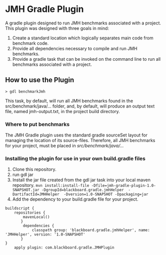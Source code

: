 # JMH Gradle Plugin #
A gradle plugin designed to run JMH benchmarks associated with a project. This plugin was designed with three goals in mind:

1. Create a standard location which logically separates main code from benchmark code.
2. Provide all dependencies necessary to compile and run JMH benchmarks.
3. Provide a gradle task that can be invoked on the command line to run all benchmarks associated with a project.

## How to use the Plugin ##
```
> gdl benchmarkJmh
```
This task, by default, will run all JMH benchmarks found in the src/benchmark/java/... folder, and,
by default, will produce an output text file, named jmh-output.txt, in the project build directory.

### Where to put benchmarks ###
The JMH Gradle plugin uses the standard gradle sourceSet layout for managing the location of its source-files. Therefore,
all JMH benchmarks for your project, must be placed in *src/benchmark/java/...*

### Installing the plugin for use in your own build.gradle files ###
1. Clone this repository.
2. run gdl jar
3. Install the jar file created from the gdl jar task into your local maven repository.
    ```mvn install:install-file -Dfile=jmh-gradle-plugin-1.0-SNAPSHOT.jar -DgroupId=blackboard.gradle.jmhHelper  -DartifactId=JMHHelper  -Dversion=1.0-SNAPSHOT -Dpackaging=jar```
4. Add the dependency to your build.gradle file for your project.

```
buildscript {
    repositories {
        mavenLocal()
       }
        dependencies {
            classpath group: 'blackboard.gradle.jmhHelper', name: 'JMHHelper', version: '1.0-SNAPSHOT'
       }
}
    apply plugin: com.blackboard.gradle.JMHPlugin
```
